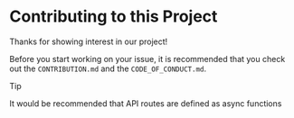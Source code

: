 # Contributing to this Project

Thanks for showing interest in our project!

Before you start working on your issue, it is recommended that you check out the `CONTRIBUTION.md` and the `CODE_OF_CONDUCT.md`.

> [!TIP]
> It would be recommended that API routes are defined as async functions
